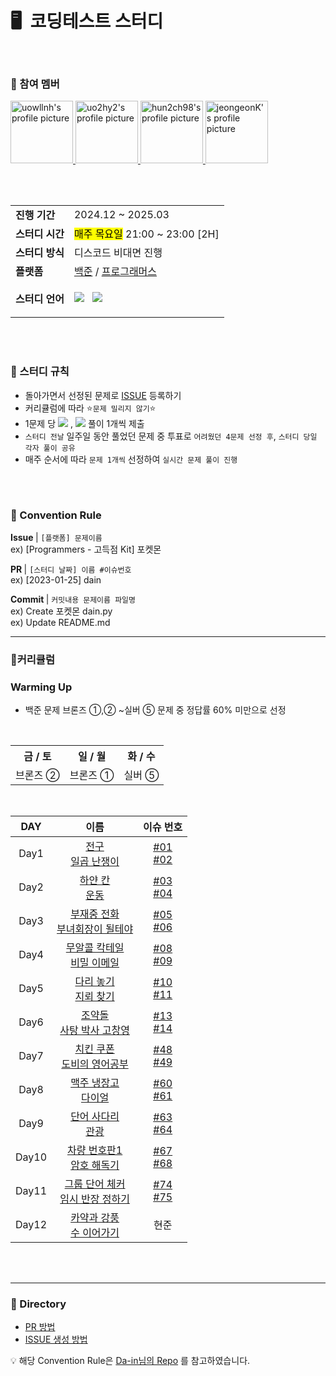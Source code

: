 <h1>🖥️&nbsp 코딩테스트 스터디</h1>
<br>
  
<h3> 📌 참여 멤버 </h3>
<p>
<a href="https://github.com/uowllnh">
    <img src="https://github.com/uowllnh.png" width="100" alt="uowllnh's profile picture" />
</a>

<a href="https://github.com/uo2hy2">
    <img src="https://github.com/uo2hy2.png" width="100" alt="uo2hy2's profile picture" />
</a>

<a href="https://github.com/hun2ch98">
    <img src="https://github.com/hun2ch98.png" width="100" alt="hun2ch98's profile picture" />
</a>

<a href="https://github.com/jeongeonK">
    <img src="https://github.com/jeongeonK.png" width="100" alt="jeongeonK's profile picture" />
</a>
  </p>
<br>
<br>
<table>
    <tr>
      <td><b>진행 기간</td>
      <td>2024.12 ~ 2025.03</td>
    </tr>
    <tr>
      <td><b>스터디 시간</td>
      <td><mark>매주 목요일</mark> 21:00 ~ 23:00 [2H]</td>
    </tr>
        <tr>
      <td><b>스터디 방식</td>
      <td>디스코드 비대면 진행</td>
    </tr>
    <tr>
      <td><b>플랫폼</td>
      <td>
        <a href="https://www.acmicpc.net/">백준</a> /
         <a href="https://programmers.co.kr/">프로그래머스</a>
        </td>
    </tr>
     <tr>
      <td><b>스터디 언어</td>
      <td><p> 
  <img src="https://img.shields.io/badge/Java-007396?style=flat-square&logo=Java&logoColor=white"/></a> &nbsp
  <img src="https://img.shields.io/badge/Python-3766AB?style=flat-square&logo=Python&logoColor=white"/></a>
</p></td>
    </tr>
  </table>
 
<br>
<br>

<h3> 📢 스터디 규칙 </h3>

- 돌아가면서 선정된 문제로 [ISSUE](https://github.com/uowllnh/coding_study/issues) 등록하기
- 커리큘럼에 따라 ⭐️`문제 밀리지 않기`⭐️
- 1문제 당 <img src="https://img.shields.io/badge/Java-007396?style=flat-square&logo=Java&logoColor=white"/></a> ,
  <img src="https://img.shields.io/badge/Python-3766AB?style=flat-square&logo=Python&logoColor=white"/></a> 풀이 1개씩 제출
- `스터디 전날` 일주일 동안 풀었던 문제 중 투표로 `어려웠던 4문제 선정 후`, `스터디 당일 각자 풀이 공유`
- 매주 순서에 따라 `문제 1개씩` 선정하여 `실시간 문제 풀이 진행`


<br>

<br>


<h3> 🌈 Convention Rule </h3>

<b> Issue </b> | `[플랫폼] 문제이름`
<br>ex) [Programmers - 고득점 Kit] 포켓몬

<b> PR </b> | `[스터디 날짜] 이름 #이슈번호`
<br>ex) [2023-01-25] dain

<b>Commit </b> | `커밋내용 문제이름 파일명`
<br>ex) Create 포켓몬 dain.py
<br>ex) Update README.md

---
<h3> 📝커리큘럼 </h3>

### Warming Up

- 백준 문제 브론즈 ①,② ~실버 ⑤ 문제 중 정답률 60% 미만으로 선정
<br>
<body>
<table style = "table-layout: auto; width: 50%; table-layout: fixed;">
    <tr>
      <th align="center" valign="middle">금 / 토</th>
      <th align="center" valign="middle">일 / 월</th>
      <th align="center" valign="middle">화 / 수</th>
    </tr>
  <tr>
      <td align="center" valign="middle">브론즈 ②</td>
      <td align="center" valign="middle">브론즈 ①</td>
      <td align="center" valign="middle">실버 ⑤</td>
    </tr>
  </table>
</body>

<br>


  
<body>
    <table>
        <thead>
            <tr>
                <th align="center" valign="middle">DAY</th>
                <th align="center" valign="middle">이름</th>
                <th align="center" valign="middle">이슈 번호</th>
            </tr>
        </thead>
        <tbody align="center" valign="middle">
             <tr><td>Day1</td><td><a href="https://www.acmicpc.net/problem/21918" target="_blank">전구<br> <a href="https://www.acmicpc.net/problem/2309" target="_blank">일곱 난쟁이</a></a></td><td><a href="https://github.com/uowllnh/coding_study/issues/1">#01
 <br> <a href="https://github.com/uowllnh/coding_study/issues/2">#02</a></a></td></tr>
            <tr><td>Day2</td><td><a href="https://www.acmicpc.net/problem/1100" target="_blank">하얀 칸<br><a href="https://www.acmicpc.net/problem/1173" target="_blank"> 운동 </a></a></td><td><a href="https://github.com/uowllnh/coding_study/issues/3">#03
 <br> <a href="https://github.com/uowllnh/coding_study/issues/4">#04</a></a></td></tr>
            <tr><td>Day3</td><td><a href="https://www.acmicpc.net/problem/1333" target="_blank"> 부재중 전화 <br><a href="https://www.acmicpc.net/problem/2775" target="_blank"> 부녀회장이 될테야 </a></a></td><td><a href="https://github.com/uowllnh/coding_study/issues/5">#05
 <br> <a href="https://github.com/uowllnh/coding_study/issues/6">#06</a></a></td></tr>
            <tr><td>Day4</td><td><a href="https://www.acmicpc.net/problem/2896" target="_blank"> 무알콜 칵테일 <br><a href="https://www.acmicpc.net/problem/2999" target="_blank"> 비밀 이메일 </a></a></td><td><a href="https://github.com/uowllnh/coding_study/issues/8">#08
 <br> <a href="https://github.com/uowllnh/coding_study/issues/9">#09</a></a></td></tr>
            <tr><td>Day5</td><td><a href="https://www.acmicpc.net/problem/1010" target="_blank"> 다리 놓기<br><a href="https://www.acmicpc.net/problem/1996" target="_blank"> 지뢰 찾기 </a></a></td><td><a href="https://github.com/uowllnh/coding_study/issues/10">#10
  <br> <a href="https://github.com/uowllnh/coding_study/issues/11">#11</a></a></td></tr>
            <tr><td>Day6</td><td><a href="https://www.acmicpc.net/problem/2097" target="_blank"> 조약돌<br><a href="https://www.acmicpc.net/problem/2508" target="_blank"> 사탕 박사 고창영</a></a></td><td><a href="https://github.com/uowllnh/coding_study/issues/13">#13
  <br> <a href="https://github.com/uowllnh/coding_study/issues/14">#14</a></a></td></tr>
            <tr><td>Day7</td><td><a href="https://www.acmicpc.net/problem/1673" target="_blank"> 치킨 쿠폰<br><a href="https://www.acmicpc.net/problem/2386" target="_blank"> 도비의 영어공부</a></a></td><td><a href="https://github.com/uowllnh/coding_study/issues/48">#48
  <br> <a href="https://github.com/uowllnh/coding_study/issues/49">#49</a></a></td></tr>
            <tr><td>Day8</td><td><a href="https://www.acmicpc.net/problem/3595" target="_blank"> 맥주 냉장고<br><a href="https://www.acmicpc.net/problem/5622" target="_blank"> 다이얼</a></a></td><td><a href="https://github.com/uowllnh/coding_study/issues/60">#60
  <br> <a href="https://github.com/uowllnh/coding_study/issues/61">#61</a></a></td></tr>
            <tr><td>Day9</td><td><a href="https://www.acmicpc.net/problem/9229" target="_blank"> 단어 사다리<br><a href="https://www.acmicpc.net/problem/10041" target="_blank"> 관광</a></a></td><td><a href="https://github.com/uowllnh/coding_study/issues/63">#63
  <br> <a href="https://github.com/uowllnh/coding_study/issues/64">#64</a></a></td></tr>
            <tr><td>Day10</td><td><a href="https://www.acmicpc.net/problem/16968" target="_blank"> 차량 번호판1<br><a href="https://www.acmicpc.net/problem/17176" target="_blank"> 암호 해독기</a></a></td><td><a href="https://github.com/uowllnh/coding_study/issues/67">#67
  <br> <a href="https://github.com/uowllnh/coding_study/issues/68">#68</a></a></td></tr>
            <tr><td>Day11</td><td><a href="https://www.acmicpc.net/problem/1316" target="_blank"> 그룹 단어 체커<br><a href="https://www.acmicpc.net/problem/1268" target="_blank"> 임시 반장 정하기</a></a></td><td><a href="https://github.com/uowllnh/coding_study/issues/74">#74
  <br> <a href="https://github.com/uowllnh/coding_study/issues/75">#75</a></a></td></tr>
            <tr><td>Day12</td><td><a href="https://www.acmicpc.net/problem/2891" target="_blank"> 카약과 강풍<br><a href="https://www.acmicpc.net/problem/2635" target="_blank"> 수 이어가기</td><td>현준</td></tr>
        </tbody>
    </table>
</body>
</html>

<br>

<br>

---
<h3> 📂 Directory </h3>

- [PR 방법](https://inpa.tistory.com/entry/GIT-%E2%9A%A1%EF%B8%8F-%EA%B9%83%ED%97%99-PRPull-Request-%EB%B3%B4%EB%82%B4%EB%8A%94-%EB%B0%A9%EB%B2%95-folk-issue)
- [ISSUE 생성 방법](https://velog.io/@junh0328/%ED%98%91%EC%97%85%EC%9D%84-%EC%9C%84%ED%95%9C-%EA%B9%83%ED%97%88%EB%B8%8C-%EC%9D%B4%EC%8A%88-%EC%9E%91%EC%84%B1%ED%95%98%EA%B8%B0)

💡 해당 Convention Rule은 [Da-in님의 Repo](https://github.com/da-in/algorithm-study) 를 참고하였습니다.
